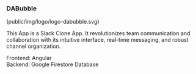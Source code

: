 ### DABubble ### 
(public/img/logo/logo-dabubble.svg)

This App is a Slack Clone App. It revolutionizes team communication and collaboration with its intuitive interface, real-time messaging, and robust channel organization.

Frontend: Angular  
Backend: Google Firestore Database
